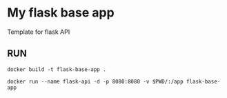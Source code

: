 # My flask base app
Template for flask API

## RUN
    docker build -t flask-base-app .

    docker run --name flask-api -d -p 8080:8080 -v $PWD/:/app flask-base-app